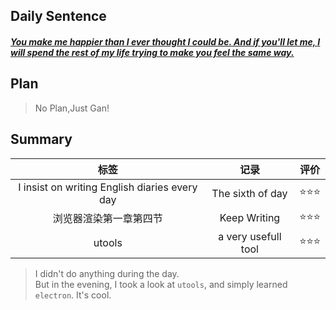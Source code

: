 ## **Daily Sentence**
#### <u>*You make me happier than I ever thought I could be. And if you'll let me, I will spend the rest of my life trying to make you feel the same way.*</u>
 

## **Plan**
> No Plan,Just Gan!

## **Summary**
|                     标签                      |        记录         | 评价 |
|:---------------------------------------------:|:-------------------:|:----:|
| I insist on writing English diaries every day |  The sixth of day   | ⭐⭐⭐  |
|            浏览器渲染第一章第四节             |    Keep Writing     | ⭐⭐⭐  |
|                    utools                     | a very usefull tool | ⭐⭐⭐  |

> I didn't do anything during the day.  
> But in the evening, I took a look at `utools`, and simply learned `electron`. 
> It's cool.
